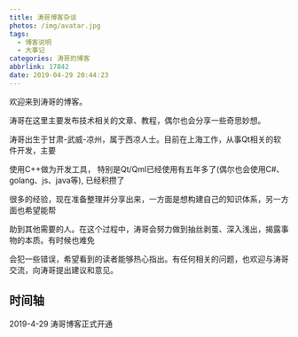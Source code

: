```yaml
---
title: 涛哥博客杂谈
photos: /img/avatar.jpg
tags:
  - 博客说明
  - 大事记
categories: 涛哥的博客
abbrlink: 17842
date: 2019-04-29 20:44:23
---
```


欢迎来到涛哥的博客。

涛哥在这里主要发布技术相关的文章、教程，偶尔也会分享一些奇思妙想。 

涛哥出生于甘肃-武威-凉州，属于西凉人士。目前在上海工作，从事Qt相关的软件开发，主要

使用C++做为开发工具， 特别是Qt/Qml已经使用有五年多了(偶尔也会使用C#、golang、js、java等), 已经积攒了

很多的经验，现在准备整理并分享出来，一方面是想构建自己的知识体系，另一方面也希望能帮
 
助到其他需要的人。在这个过程中，涛哥会努力做到抽丝剥茧、深入浅出，揭露事物的本质。有时候也难免
 
会犯一些错误，希望看到的读者能够热心指出。有任何相关的问题，也欢迎与涛哥交流，向涛哥提出建议和意见。

## 时间轴

2019-4-29 涛哥博客正式开通



